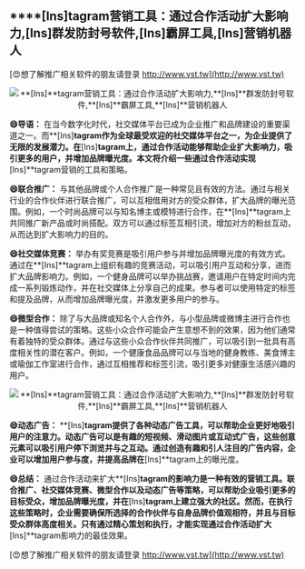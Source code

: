 ## ****[Ins]**tagram营销工具：通过合作活动扩大影响力,**[Ins]**群发防封号软件,**[Ins]**霸屏工具,**[Ins]**营销机器人**

[😍想了解推广相关软件的朋友请登录 http://www.vst.tw](http://www.vst.tw)

 <center><img src="https://vst.tw/MP4/tuiguang/png/1.png" alt="**[Ins]**tagram营销工具：通过合作活动扩大影响力,**[Ins]**群发防封号软件,**[Ins]**霸屏工具,**[Ins]**营销机器人"></center>

**😄导语：**
在当今数字化时代，社交媒体平台已成为企业推广和品牌建设的重要渠道之一。而**[Ins]**tagram作为全球最受欢迎的社交媒体平台之一，为企业提供了无限的发展潜力。在**[Ins]**tagram上，通过合作活动能够帮助企业扩大影响力，吸引更多的用户，并增加品牌曝光度。本文将介绍一些通过合作活动实现**[Ins]**tagram营销的工具和策略。

**😄联合推广：**
与其他品牌或个人合作推广是一种常见且有效的方法。通过与相关行业的合作伙伴进行联合推广，可以互相借用对方的受众群体，扩大品牌的曝光范围。例如，一个时尚品牌可以与知名博主或模特进行合作，在**[Ins]**tagram上共同推广新产品或时尚搭配。双方可以通过标签互相引流，增加对方的粉丝互动，从而达到扩大影响力的目的。

**😄社交媒体竞赛：**
举办有奖竞赛是吸引用户参与并增加品牌曝光度的有效方式。通过在**[Ins]**tagram上组织有趣的竞赛活动，可以吸引用户互动和分享，进而扩大品牌影响力。例如，一个健身品牌可以举办挑战赛，邀请用户在特定时间内完成一系列锻炼动作，并在社交媒体上分享自己的成果。参与者可以使用特定的标签和提及品牌，从而增加品牌曝光度，并激发更多用户的参与。

**😄微型合作：**
除了与大品牌或知名个人合作外，与小型品牌或微博主进行合作也是一种值得尝试的策略。这些小众合作可能会产生意想不到的效果，因为他们通常有着独特的受众群体。通过与这些小众合作伙伴共同推广，可以吸引到一批具有高度相关性的潜在客户。例如，一个健康食品品牌可以与当地的健身教练、美食博主或瑜伽工作室进行合作，通过互相推荐和标签引流，吸引更多对健康生活感兴趣的用户。

 <center><img src="https://vst.tw/MP4/tuiguang/png/6.png" alt="**[Ins]**tagram营销工具：通过合作活动扩大影响力,**[Ins]**群发防封号软件,**[Ins]**霸屏工具,**[Ins]**营销机器人"></center>

**😄动态广告：**
**[Ins]**tagram提供了各种动态广告工具，可以帮助企业更好地吸引用户的注意力。动态广告可以是有趣的短视频、滑动图片或互动式广告，这些创意元素可以吸引用户停下浏览并与之互动。通过创造有趣和引人注目的广告内容，企业可以增加用户参与度，并提高品牌在**[Ins]**tagram上的曝光度。

**😄总结：**
通过合作活动来扩大**[Ins]**tagram的影响力是一种有效的营销工具。联合推广、社交媒体竞赛、微型合作以及动态广告等策略，可以帮助企业吸引更多的目标受众，增加品牌曝光度，并在**[Ins]**tagram上建立强大的社区。然而，在执行这些策略时，企业需要确保所选择的合作伙伴与自身品牌价值观相符，并且与目标受众群体高度相关。只有通过精心策划和执行，才能实现通过合作活动扩大**[Ins]**tagram影响力的最佳效果。

[😍想了解推广相关软件的朋友请登录 http://www.vst.tw](http://www.vst.tw)




